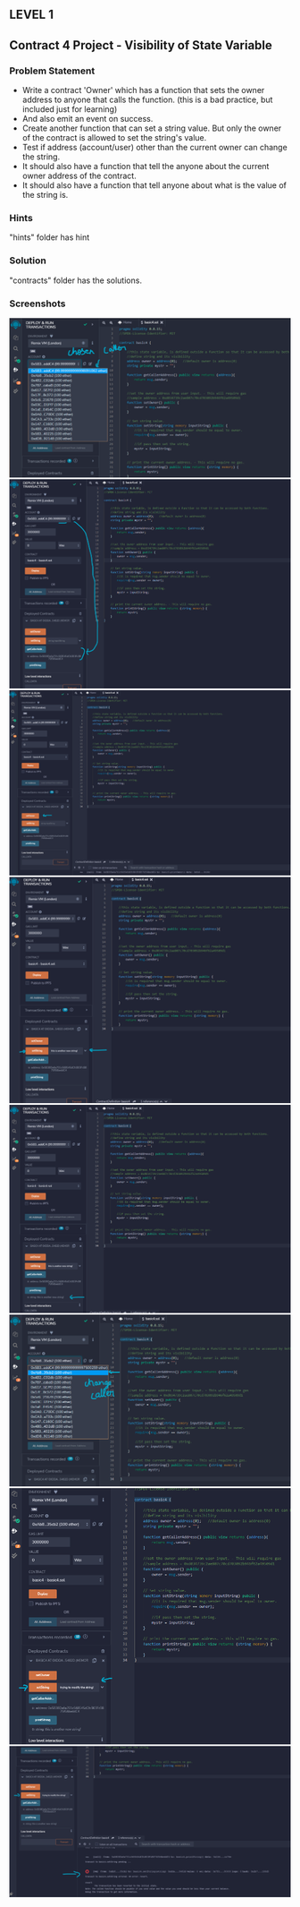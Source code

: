 ## LEVEL 1
## Contract 4 Project - Visibility of State Variable

### Problem Statement

- Write a contract 'Owner' which has a function that sets the owner address to anyone that calls the function. (this is a bad practice, but included just for learning)
- And also emit an event on success.
- Create another function that can set a string value. But only the owner of the contract is allowed to set the string's value.
- Test if address (account/user) other than the current owner can change the string.
- It should also have a function that tell the anyone about the current owner address of the contract.
- It should also have a function that tell anyone about what is the value of the string is.

### Hints

"hints" folder has hint

### Solution

"contracts" folder has the solutions.

### Screenshots

![screenshot 1](screenshots/output1.png)
![screenshot 2](screenshots/output2.png)
![screenshot 3](screenshots/output3.png)
![screenshot 4](screenshots/output4.png)
![screenshot 5](screenshots/output5.png)
![screenshot 6](screenshots/output6.png)
![screenshot 7](screenshots/output7.png)
![screenshot 8](screenshots/output8.png)
